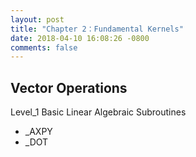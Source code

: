 ```yaml
---
layout: post
title: "Chapter 2：Fundamental Kernels"
date: 2018-04-10 16:08:26 -0800
comments: false
---
```


## Vector Operations
Level_1 Basic Linear Algebraic Subroutines
+ _AXPY
+ _DOT